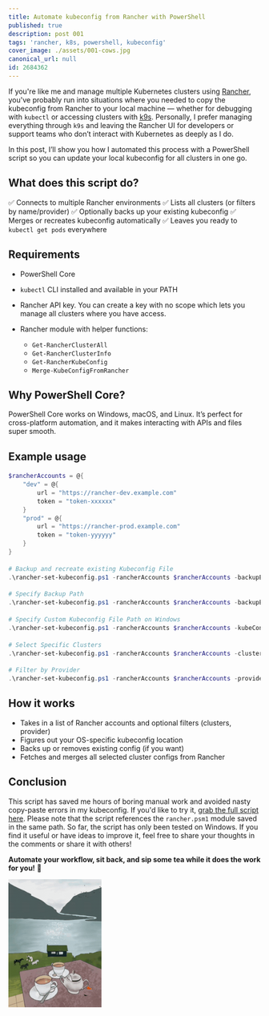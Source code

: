 ```yaml
---
title: Automate kubeconfig from Rancher with PowerShell
published: true
description: post 001
tags: 'rancher, k8s, powershell, kubeconfig'
cover_image: ./assets/001-cows.jpg
canonical_url: null
id: 2684362
---
```


<!-- 001-cows.jpg   https://pixabay.com/photos/nature-pasture-livestock-cattle-5625841/ -->

If you're like me and manage multiple Kubernetes clusters using [Rancher](https://www.rancher.com/), you've probably run into situations where you needed to copy the kubeconfig from Rancher to your local machine — whether for debugging with `kubectl` or accessing clusters with [k9s](https://k9scli.io/). Personally, I prefer managing everything through `k9s` and leaving the Rancher UI for developers or support teams who don’t interact with Kubernetes as deeply as I do.

In this post, I’ll show you how I automated this process with a PowerShell script so you can update your local kubeconfig for all clusters in one go.

## What does this script do?

✅ Connects to multiple Rancher environments
✅ Lists all clusters (or filters by name/provider)
✅ Optionally backs up your existing kubeconfig
✅ Merges or recreates kubeconfig automatically
✅ Leaves you ready to `kubectl get pods` everywhere

## Requirements

* PowerShell Core
* `kubectl` CLI installed and available in your PATH
* Rancher API key. You can create a key with no scope which lets you manage all clusters where you have access.
* Rancher module with helper functions:

  * `Get-RancherClusterAll`
  * `Get-RancherClusterInfo`
  * `Get-RancherKubeConfig`
  * `Merge-KubeConfigFromRancher`

## Why PowerShell Core?

PowerShell Core works on Windows, macOS, and Linux. It’s perfect for cross-platform automation, and it makes interacting with APIs and files super smooth.

## Example usage

```powershell
$rancherAccounts = @{
    "dev" = @{
        url = "https://rancher-dev.example.com"
        token = "token-xxxxxx"
    }
    "prod" = @{
        url = "https://rancher-prod.example.com"
        token = "token-yyyyyy"
    }
}

# Backup and recreate existing Kubeconfig File
.\rancher-set-kubeconfig.ps1 -rancherAccounts $rancherAccounts -backupExisting -recreateConfig

# Specify Backup Path
.\rancher-set-kubeconfig.ps1 -rancherAccounts $rancherAccounts -backupExisting -backupPath "C:\Backups\KubeconfigBackups"

# Specify Custom Kubeconfig File Path on Windows
.\rancher-set-kubeconfig.ps1 -rancherAccounts $rancherAccounts -kubeConfigFilePath "C:\Users\<user>\.kube\custom-config"

# Select Specific Clusters
.\rancher-set-kubeconfig.ps1 -rancherAccounts $rancherAccounts -clusters @("cluster1", "cluster2", "cluster3")

# Filter by Provider
.\rancher-set-kubeconfig.ps1 -rancherAccounts $rancherAccounts -provider "aks"
```

## How it works

* Takes in a list of Rancher accounts and optional filters (clusters, provider)
* Figures out your OS-specific kubeconfig location
* Backs up or removes existing config (if you want)
* Fetches and merges all selected cluster configs from Rancher

## Conclusion

This script has saved me hours of boring manual work and avoided nasty copy-paste errors in my kubeconfig.
If you'd like to try it, [grab the full script here](https://github.com/Benly-walter/dev.to/blob/main/scripts/powershell/rancher-set-kubeconfig.ps1). Please note that the script references the `rancher.psm1` module saved in the same path.
So far, the script has only been tested on Windows. If you find it useful or have ideas to improve it, feel free to share your thoughts in the comments or share it with others!

**Automate your workflow, sit back, and sip some tea while it does the work for you!** 🎉

![Sip some tea](./assets/001-tea.gif)
